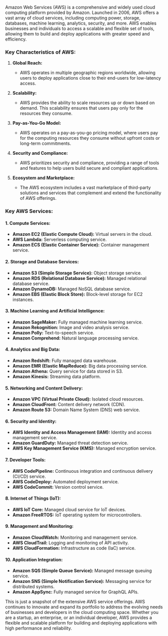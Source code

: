 Amazon Web Services (AWS) is a comprehensive and widely used cloud computing platform provided by Amazon. Launched in 2006, AWS offers a vast array of cloud services, including computing power, storage, databases, machine learning, analytics, security, and more. AWS enables businesses and individuals to access a scalable and flexible set of tools, allowing them to build and deploy applications with greater speed and efficiency.

### Key Characteristics of AWS:

1. **Global Reach:**
   - AWS operates in multiple geographic regions worldwide, allowing users to deploy applications close to their end-users for low-latency access.

2. **Scalability:**
   - AWS provides the ability to scale resources up or down based on demand. This scalability ensures that users pay only for the resources they consume.

3. **Pay-as-You-Go Model:**
   - AWS operates on a pay-as-you-go pricing model, where users pay for the computing resources they consume without upfront costs or long-term commitments.

4. **Security and Compliance:**
   - AWS prioritizes security and compliance, providing a range of tools and features to help users build secure and compliant applications.

5. **Ecosystem and Marketplace:**
   - The AWS ecosystem includes a vast marketplace of third-party solutions and services that complement and extend the functionality of AWS offerings.

### Key AWS Services:

#### 1. **Compute Services:**
   - **Amazon EC2 (Elastic Compute Cloud):** Virtual servers in the cloud.
   - **AWS Lambda:** Serverless computing service.
   - **Amazon ECS (Elastic Container Service):** Container management service.

#### 2. **Storage and Database Services:**
   - **Amazon S3 (Simple Storage Service):** Object storage service.
   - **Amazon RDS (Relational Database Service):** Managed relational database service.
   - **Amazon DynamoDB:** Managed NoSQL database service.
   - **Amazon EBS (Elastic Block Store):** Block-level storage for EC2 instances.

#### 3. **Machine Learning and Artificial Intelligence:**
   - **Amazon SageMaker:** Fully managed machine learning service.
   - **Amazon Rekognition:** Image and video analysis service.
   - **Amazon Polly:** Text-to-speech service.
   - **Amazon Comprehend:** Natural language processing service.

#### 4. **Analytics and Big Data:**
   - **Amazon Redshift:** Fully managed data warehouse.
   - **Amazon EMR (Elastic MapReduce):** Big data processing service.
   - **Amazon Athena:** Query service for data stored in S3.
   - **Amazon Kinesis:** Streaming data platform.

#### 5. **Networking and Content Delivery:**
   - **Amazon VPC (Virtual Private Cloud):** Isolated cloud resources.
   - **Amazon CloudFront:** Content delivery network (CDN).
   - **Amazon Route 53:** Domain Name System (DNS) web service.

#### 6. **Security and Identity:**
   - **AWS Identity and Access Management (IAM):** Identity and access management service.
   - **Amazon GuardDuty:** Managed threat detection service.
   - **AWS Key Management Service (KMS):** Managed encryption service.

#### 7. **Developer Tools:**
   - **AWS CodePipeline:** Continuous integration and continuous delivery (CI/CD) service.
   - **AWS CodeDeploy:** Automated deployment service.
   - **AWS CodeCommit:** Version control service.

#### 8. **Internet of Things (IoT):**
   - **AWS IoT Core:** Managed cloud service for IoT devices.
   - **Amazon FreeRTOS:** IoT operating system for microcontrollers.

#### 9. **Management and Monitoring:**
   - **Amazon CloudWatch:** Monitoring and management service.
   - **AWS CloudTrail:** Logging and monitoring of API activity.
   - **AWS CloudFormation:** Infrastructure as code (IaC) service.

#### 10. **Application Integration:**
   - **Amazon SQS (Simple Queue Service):** Managed message queuing service.
   - **Amazon SNS (Simple Notification Service):** Messaging service for distributed systems.
   - **Amazon AppSync:** Fully managed service for GraphQL APIs.

This is just a snapshot of the extensive AWS service offerings. AWS continues to innovate and expand its portfolio to address the evolving needs of businesses and developers in the cloud computing space. Whether you are a startup, an enterprise, or an individual developer, AWS provides a flexible and scalable platform for building and deploying applications with high performance and reliability.